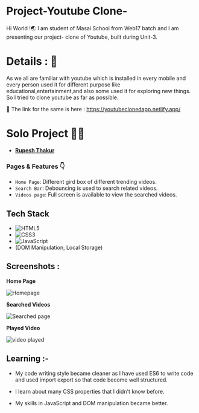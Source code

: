 # Project-Youtube Clone-
Hi World !🌏
I am student of Masai School from Web17 batch and I am presenting our project- clone of Youtube, built during Unit-3.

# Details : 🔭
As we all are familiar with youtube which is installed in every mobile and every person used it for different purpose like educational,entertainment,and also some used it for exploring new things.
So I tried to clone youtube as far as possible.



 🚀 The link for the same is here : https://youtubeclonedapp.netlify.app/
 

# Solo Project 👨‍💻
  - **[Rupesh Thakur](https://github.com/Rupesh8844)**

### Pages & Features 👇

- `Home Page`: Different gird box of different trending videos.
- `Search Bar`: Debouncing is used to search related videos.
- `Videos page`: Full screen is available to view the searched videos.

## Tech Stack

- ![HTML5](https://img.shields.io/badge/-HTML5-000000?style=for-the-badge&logo=HTML5)
- ![CSS3](https://img.shields.io/badge/-CSS3-000000?style=for-the-badge&logo=CSS3)
- ![JavaScript](https://img.shields.io/badge/-JavaScript-000000?style=for-the-badge&logo=javascript) 
- (DOM Manipulation, Local Storage)

## Screenshots :

**Home Page**

![Homepage](https://user-images.githubusercontent.com/101567722/185149083-28f1af89-6416-4e5c-87d5-5b9c05b61939.png)


**Searched Videos**

![Searched page](https://user-images.githubusercontent.com/101567722/185149594-2eec71a5-17a0-4020-8eae-e492404cc04c.png)


**Played Video**

![video played](https://user-images.githubusercontent.com/101567722/185149679-047f65b8-67cf-4fdf-862b-9d4a230ccfc7.png)


## Learning :-

- My code writing style became cleaner as I have used ES6 to write code and used import export so that code become well structured.

- I learn about many CSS properties that I didn't know before.

- My skills in JavaScript and DOM manipulation became better.

